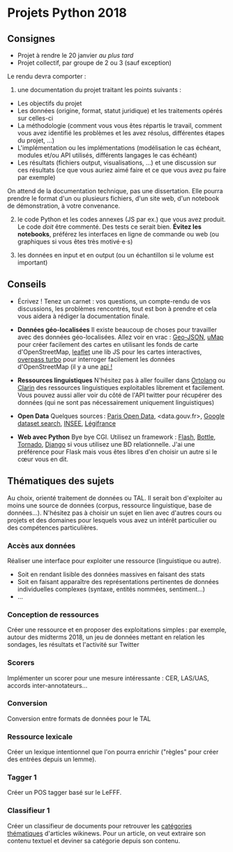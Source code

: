 # Projets Python 2018

## Consignes
* Projet à rendre le 20 janvier *au plus tard*
* Projet collectif, par groupe de 2 ou 3 (sauf exception)

Le rendu devra comporter :

  1. une documentation du projet traitant les points suivants :
   * Les objectifs du projet
   * Les données (origine, format, statut juridique) et les traitements opérés sur celles-ci
   * La méthodologie (comment vous vous êtes répartis le travail, comment vous avez identifié les problèmes et les avez résolus, différentes étapes du projet, ...)
   * L'implémentation ou les implémentations (modélisation le cas échéant, modules et/ou API utilisés, différents langages le cas échéant)
   * Les résultats (fichiers output, visualisations, ...) et une discussion sur ces résultats (ce que vous auriez aimé faire et ce que vous avez pu faire par exemple)


  On attend de la documentation technique, pas une dissertation. Elle pourra prendre le format d'un ou plusieurs fichiers, d'un site web, d'un notebook de démonstration, à votre convenance.

  2. le code Python et les codes annexes (JS par ex.) que vous avez produit.
Le code *doit* être commenté. Des tests ce serait bien. **Évitez les notebooks**, préférez les interfaces en ligne de commande ou web (ou graphiques si vous êtes très motivé⋅e⋅s)

  3. les données en input et en output (ou un échantillon si le volume est important)

## Conseils
  - Écrivez ! Tenez un carnet : vos questions, un compte-rendu de vos discussions, les problèmes rencontrés, tout est bon à prendre et cela vous aidera à rédiger la documentation finale.

  - **Données géo-localisées**
Il existe beaucoup de choses pour travailler avec des données géo-localisées. Allez voir en vrac : [Geo-JSON](http://geojson.org/), [uMap](http://umap.openstreetmap.fr/fr/) pour créer facilement des cartes en utilisant les fonds de carte d'OpenStreetMap, [leaflet](http://leafletjs.com/) une lib JS pour les cartes interactives, [overpass turbo](http://overpass-turbo.eu/) pour interroger facilement les données d'OpenStreetMap (il y a une [api !](http://www.overpass-api.de/)

  - **Ressources linguistiques**
  N'hésitez pas à aller fouiller dans [Ortolang](https://www.ortolang.fr/) ou [Clarin](https://lindat.mff.cuni.cz/repository/xmlui/) des ressources linguistiques exploitables librement et facilement. Vous pouvez aussi aller voir du côté de l'API twitter pour récupérer des données (qui ne sont pas nécessairement uniquement linguistiques)

  - **Open Data**
  Quelques sources : [Paris Open Data](https://opendata.paris.fr), <data.gouv.fr>, [Google dataset search](https://toolbox.google.com/datasetsearch), [INSEE](https://insee.fr/fr/accueil), [Légifrance](https://www.legifrance.gouv.fr)

  - **Web avec Python**
Bye bye CGI. Utilisez un framework : [Flash](http://flask.pocoo.org/docs/0.11/), [Bottle](http://bottlepy.org/docs/dev/), [Tornado](http://tornado.readthedocs.io/en/stable/), [Django](https://www.djangoproject.com/) si vous utilisez une BD relationnelle.   J'ai une préférence pour Flask mais vous êtes libres d'en choisir un autre si le cœur vous en dit.

## Thématiques des sujets
Au choix, orienté traitement de données ou TAL. Il serait bon d'exploiter au moins une source de données (corpus, ressource linguistique, base de données…). N'hésitez pas à choisir un sujet en lien avec d'autres cours ou projets et des domaines pour lesquels vous avez un intérêt particulier ou des compétences particulières.

### Accès aux données
Réaliser une interface pour exploiter une ressource (linguistique ou autre).
  - Soit en rendant lisible des données massives en faisant des stats
  - Soit en faisant apparaître des représentations pertinentes de données individuelles complexes (syntaxe, entités nommées, sentiment…)
  - …

### Conception de ressources
Créer une ressource et en proposer des exploitations simples : par exemple, autour des midterms 2018, un jeu de données mettant en relation les sondages, les résultats et l'activité sur Twitter

### Scorers
Implémenter un scorer pour une mesure intéressante : CER, LAS/UAS, accords inter-annotateurs…

### Conversion
Conversion entre formats de données pour le TAL

### Ressource lexicale
Créer un lexique intentionnel que l'on pourra enrichir ("règles" pour créer des entrées depuis un lemme).

### Tagger 1
Créer un POS tagger basé sur le LeFFF.

### Classifieur 1
Créer un classifieur de documents pour retrouver les [catégories thématiques](https://fr.wikinews.org/wiki/Page:Sommaire) d'articles wikinews. Pour un article, on veut extraire son contenu textuel et deviner sa catégorie depuis son contenu.
